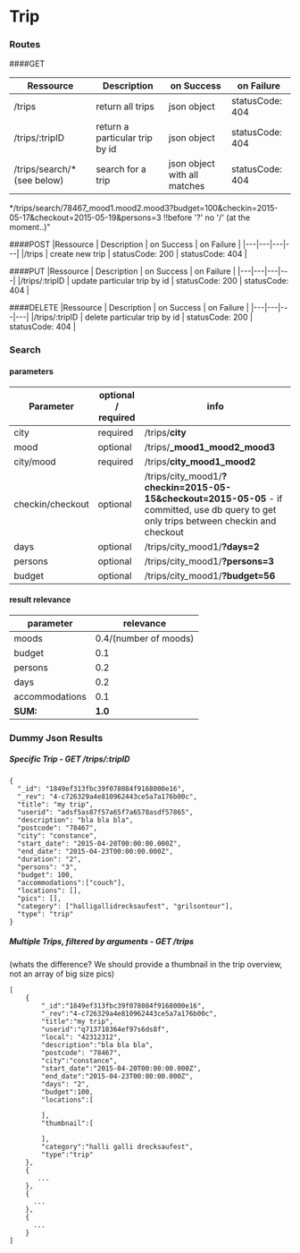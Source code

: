 # Trip

### Routes
####GET

|Ressource   | Description  |  on Success | on Failure |
|---|---|---|---|
|/trips   | return all trips | json object | statusCode: 404 | 
|/trips/:tripID   |  return a particular trip by id | json object | statusCode: 404 | 
|/trips/search/*(see below)   | search for a trip | json object with all matches | statusCode: 404 |
*/trips/search/78467_mood1.mood2.mood3?budget=100&checkin=2015-05-17&checkout=2015-05-19&persons=3 
!!before '?' no '/' (at the moment..)"



####POST
|Ressource   | Description  |  on Success | on Failure |
|---|---|---|---|
|/trips   | create new trip  | statusCode: 200 | statusCode: 404 |

####PUT
|Ressource   | Description  |  on Success | on Failure |
|---|---|---|---|
|/trips/:tripID   | update particular trip by id  | statusCode: 200 | statusCode: 404 |

####DELETE
|Ressource   | Description  |  on Success | on Failure |
|---|---|---|---|
|/trips/:tripID   | delete particular trip by id  | statusCode: 200 | statusCode: 404 |

### Search
#### parameters
|Parameter| optional / required | info |
|---|---|---|
|city| required | /trips/**city**|
|mood| optional | /trips/**_mood1_mood2_mood3**|
|city/mood| required| /trips/**city_mood1_mood2**|
|checkin/checkout| optional | /trips/city_mood1/**?checkin=2015-05-15&checkout=2015-05-05** - if committed, use db query to get only trips between checkin and checkout|
|days|optional|/trips/city_mood1/**?days=2**|
|persons|optional|/trips/city_mood1/**?persons=3**|
|budget|optional|/trips/city_mood1/**?budget=56**|

#### result relevance
|parameter|relevance|
|---|---|
|moods|0.4/(number of moods)|
|budget|0.1|
|persons|0.2|
|days|0.2|
|accommodations|0.1|
|**SUM:**|**1.0**|
### Dummy Json Results
##### Specific Trip - GET /trips/:tripID
```
{
  "_id": "1849ef313fbc39f078084f9168000e16",
  "_rev": "4-c726329a4e810962443ce5a7a176b00c",
  "title": "my trip",
  "userid": "adsf5as87f57a65f7a6578asdf57865",
  "description": "bla bla bla",
  "postcode": "78467",
  "city": "constance",
  "start_date": "2015-04-20T00:00:00.000Z",
  "end_date": "2015-04-23T00:00:00.000Z",
  "duration": "2",
  "persons": "3",
  "budget": 100,
  "accommodations":["couch"],
  "locations": [],
  "pics": [],
  "category": ["halligallidrecksaufest", "grilsontour"],
  "type": "trip"
}
```

##### Multiple Trips, filtered by arguments - GET /trips
(whats the difference? We should provide a thumbnail in the trip overview, not an array of big size pics)
```
[
    {
        "_id":"1849ef313fbc39f078084f9168000e16",
        "_rev":"4-c726329a4e810962443ce5a7a176b00c",
        "title":"my trip",
        "userid":"q713718364ef97s6ds8f",
        "local": "42312312",
        "description":"bla bla bla",
        "postcode": "78467",
        "city":"constance",
        "start_date":"2015-04-20T00:00:00.000Z",
        "end_date":"2015-04-23T00:00:00.000Z",
        "days": "2",
        "budget":100,
        "locations":[

        ],
        "thumbnail":[

        ],
        "category":"halli galli drecksaufest",
        "type":"trip"
    },
    {
       ...
    },
    {
      ...
    },
    {
      ...
    }
]
```

